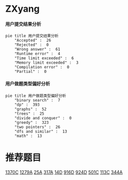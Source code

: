 # ZXyang

<!-- tabs:start -->



#### **用户提交结果分析**

```mermaid
pie title 用户提交结果分析
    "Accepted" :  26
    "Rejected" :  0
    "Wrong answer" :  61
    "Runtime error" :  4
    "Time limit exceeded" :  6
    "Memory limit exceeded" :  3
    "Compilation error" :  0
    "Partial" :  0
```

#### **用户做题类型偏好分析**

```mermaid
pie title 用户做题类型偏好分析
    "binary search" :  7
    "dp" :  393
    "graphs" :  52
    "trees" :  25
    "divide and conquer" :  0
    "greedy" :  323
    "two pointers" :  26
    "dfs and similar" :  13
    "math" :  13
```



<!-- tabs:end -->
# 推荐题目
[1370C](https://codeforces.com/contest/1370/problem/C)
[1279A](https://codeforces.com/contest/1279/problem/A)
[25A](https://codeforces.com/contest/25/problem/A)
[317A](https://codeforces.com/contest/317/problem/A)
[14D](https://codeforces.com/contest/14/problem/D)
[916D](https://codeforces.com/contest/916/problem/D)
[924D](https://codeforces.com/contest/924/problem/D)
[501C](https://codeforces.com/contest/501/problem/C)
[113C](https://codeforces.com/contest/113/problem/C)
[344A](https://codeforces.com/contest/344/problem/A)
